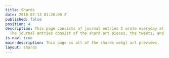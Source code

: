 ```yaml
---
title: Shards
date: 2018-07-13 01:26:00 Z
published: false
position: 4
description: This page consists of journal entries I wrote everyday at residency.
  The journal entries consist of the shard art pieces, the tweets, and reflections.
is-nav: true
main-description: This page is all of the shards webgl art previews.
layout: shards
---
```


